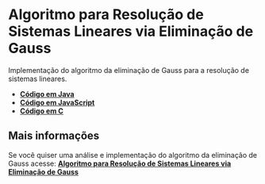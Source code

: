 # Algoritmo para Resolução de Sistemas Lineares via Eliminação de Gauss
Implementação do algoritmo da eliminação de Gauss para a resolução de sistemas lineares.
* [**Código em Java**](/Java/GaussSolver.java)
* [**Código em JavaScript**](/JavaScript/GaussSolver.js)
* [**Código em C**](/C/GaussSolver.c)

## Mais informações
Se você quiser uma análise e implementação do algoritmo da eliminação de Gauss acesse: [**Algoritmo para Resolução de Sistemas Lineares via Eliminação de Gauss**](https://www.blogcyberini.com/2018/06/algoritmo-resolucao-sistemas-lineares-eliminacao-gauss.html)
